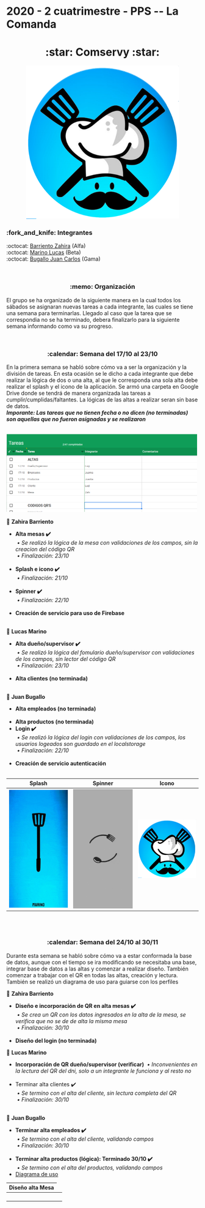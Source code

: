<h1>2020 - 2 cuatrimestre - PPS -- La Comanda</h1>
<h1 align="center">:star: Comservy :star:</h1>

<p align="center">
  <img src="https://github.com/ZahiraBarriento/2020_TP_PPS_Comanda_2_cuatri/blob/main/LaComanda/resources/icon.png" width="400">
</p>

<h3> :fork_and_knife: Integrantes</h3>
<p>:octocat: <a href="https://github.com/ZahiraBarriento">Barriento Zahira</a> (Alfa)<br>
:octocat: <a href="https://github.com/LuqiMarino">Marino Lucas</a> (Beta)<br>
:octocat: <a href="https://github.com/juankamdq">Bugallo Juan Carlos</a> (Gama)</p><br>

<h3 style="text-align: center;">:memo: Organización</h3>
<p>El grupo se ha organizado de la siguiente manera en la cual todos los sábados se asignaran
nuevas tareas a cada integrante, las cuales se tiene una semana para terminarlas. Llegado al caso que 
la tarea que se correspondia no se ha terminado, debera finalizarlo para la siguiente semana informando como va su progreso.</p><br>

<h3 style="text-align: center;">:calendar: Semana del 17/10 al 23/10</h3>
<p> En la primera semana se habló sobre cómo va a ser la organización y la división de tareas. En esta ocasión se le dicho a 
	cada integrante que debe realizar la lógica de dos o una alta, al que le corresponda una sola alta debe realizar el 
	splash y el icono de la aplicación. Se armó una carpeta en Google Drive donde se tendrá de manera organizada las tareas 
	a cumplir/cumplidas/faltantes. La lógicas de las altas a realizar seran sin base de datos.<br>
<strong><i>Imporante: Las tareas que no tienen fecha o no dicen (no terminadas) son aquellas que no fueron asignadas y se realizaron</i></strong><br>

<br><img src="https://github.com/ZahiraBarriento/2020_TP_PPS_Comanda_2_cuatri/blob/main/LaComanda/src/assets/git/excel.png" width="500"> 
  
:girl: <strong>Zahira Barriento</strong><br>
- <strong>Alta mesas :heavy_check_mark:</strong><br>
<i>&nbsp;• Se realizó la lógica de la mesa con validaciones de los campos, sin la creacion del código QR</i><br> 
<i>&nbsp;• Finalización: 23/10</i><br><br> 
- <strong>Splash e icono :heavy_check_mark:</strong></i><br> 
<i>&nbsp;• Finalización: 21/10 </i><br><br> 
- <strong>Spinner :heavy_check_mark:</strong></i><br>
<i>&nbsp;• Finalización: 22/10 </i><br><br> 
- <strong>Creación de servicio para uso de Firebase</strong><br><br>


:boy: <strong>Lucas Marino</strong><br>
- <strong>Alta dueño/supervisor :heavy_check_mark:</strong><br>
<i>&nbsp;• Se realizó la lógica del fomulario dueño/supervisor con validaciones de los campos, sin lector del código QR</i><br>
<i>&nbsp;• Finalización: 23/10</i><br><br>
- <strong>Alta clientes (no terminada)</strong><br><br>

:boy: <strong>Juan Bugallo</strong><br>
- <strong>Alta empleados (no terminada)</strong><br><br>
- <strong>Alta productos (no terminada)</strong><br>
- <strong>Login :heavy_check_mark:</strong><br>
<i>&nbsp;• Se realizó la lógica del login con validaciones de los campos, los usuarios logeados son guardado en el localstorage</i><br> 
<i>&nbsp;• Finalización: 22/10</i><br><br>
- <strong>Creación de servicio autenticación</strong><br><br>

<table>
  <thead>
    <th>Splash</th>
    <th>Spinner</th>
    <th>Icono</th>
  </thead>
  <tbody>
    <tr>
      <td>
        <a target="_blank" rel="noopener noreferrer" href="https://github.com/ZahiraBarriento/2020_TP_PPS_Comanda_2_cuatri/blob/main/LaComanda/src/assets/git/splash-video.gif">
	<img src="https://github.com/ZahiraBarriento/2020_TP_PPS_Comanda_2_cuatri/blob/main/LaComanda/src/assets/git/splash-video.gif" alt="" width="200"></a>
      </td>
      <td>
        <a target="_blank" rel="noopener noreferrer" href="https://github.com/ZahiraBarriento/2020_TP_PPS_Comanda_2_cuatri/blob/main/LaComanda/src/assets/git/spinner-video.gif">
	<img src="https://github.com/ZahiraBarriento/2020_TP_PPS_Comanda_2_cuatri/blob/main/LaComanda/src/assets/git/spinner-video.gif" alt="" width="200"></a>
      </td>
      <td>
        <a target="_blank" rel="noopener noreferrer" href="https://github.com/ZahiraBarriento/2020_TP_PPS_Comanda_2_cuatri/blob/main/LaComanda/resources/icon.png">
	<img src="https://github.com/ZahiraBarriento/2020_TP_PPS_Comanda_2_cuatri/blob/main/LaComanda/resources/icon.png" alt="" width="200"></a>
      </td>
    </tr>
  </tbody>
</table>
<br><br>
<h3 style="text-align: center;">:calendar: Semana del 24/10 al 30/11</h3>
<p>Durante esta semana se habló sobre cómo va a estar conformada la base de datos, aunque con el 
	tiempo se ira modificando se necesitaba una base, integrar base de datos a las altas y comenzar a 
	realizar diseño. También comenzar a trabajar con el QR en todas las altas, creación y lectura. También se realizó un 
	diagrama de uso para guiarse con los perfiles</p>
  
:girl: <strong>Zahira Barriento</strong><br>
- <strong>Diseño e incorporación de QR en alta mesas :heavy_check_mark:</strong><br>
<i>&nbsp;• Se crea un QR con los datos ingresados en la alta de la mesa, se verifica que no se de de alta la misma mesa</i><br>
<i>&nbsp;• Finalización: 30/10</i><br><br>
- <strong>Diseño del login (no terminada)</strong><br>

:boy: <strong>Lucas Marino</strong><br>
- <strong>Incorporación de QR dueño/supervisor (verificar)</strong> 
<i>&nbsp;• Inconvenientes en la lectura del QR del dni, solo a un integrante le funciona y al resto no</i><br><br>
- Terminar alta clientes :heavy_check_mark:<br>
<i>&nbsp;• Se termino con el alta del cliente, sin lectura completa del QR</i><br>
<i>&nbsp;• Finalización: 30/10</i><br><br>

:boy: <strong>Juan Bugallo</strong><br>
- <strong>Terminar alta empleados :heavy_check_mark:</strong><br>
<i>&nbsp;• Se termino con el alta del cliente, validando campos</i><br>
<i>&nbsp;• Finalización: 30/10</i><br><br>
- <strong>Terminar alta productos (lógica): Terminado 30/10 :heavy_check_mark:</strong><br>
<i>&nbsp;• Se termino con el alta del productos, validando campos</i><br>
- <a href="https://github.com/ZahiraBarriento/2020_TP_PPS_Comanda_2_cuatri/blob/main/LaComanda/src/assets/git/Diagrama%20casos%20de%20uso.pdf">Diagrama de uso</a><br>

<table>
  <thead>
    <th>Diseño alta Mesa</th>
  </thead>
  <tbody>
    <tr>
      <td>
        <a target="_blank" rel="noopener noreferrer" href="">
	<img src="" alt="" width="200"></a>
      </td>
      <td>
        <a target="_blank" rel="noopener noreferrer" href="">
	<img src="" alt="" width="200"></a>
      </td>
    </tr>
  </tbody>
</table>






